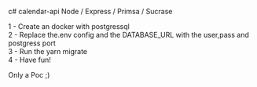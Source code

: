 c# calendar-api
Node / Express / Primsa / Sucrase

1 - Create an docker with postgressql<br>
2 - Replace the.env config and the DATABASE_URL with the user,pass and postgress port<br>
3 - Run the yarn migrate<br>
4 - Have fun!<br>


Only a Poc ;)
